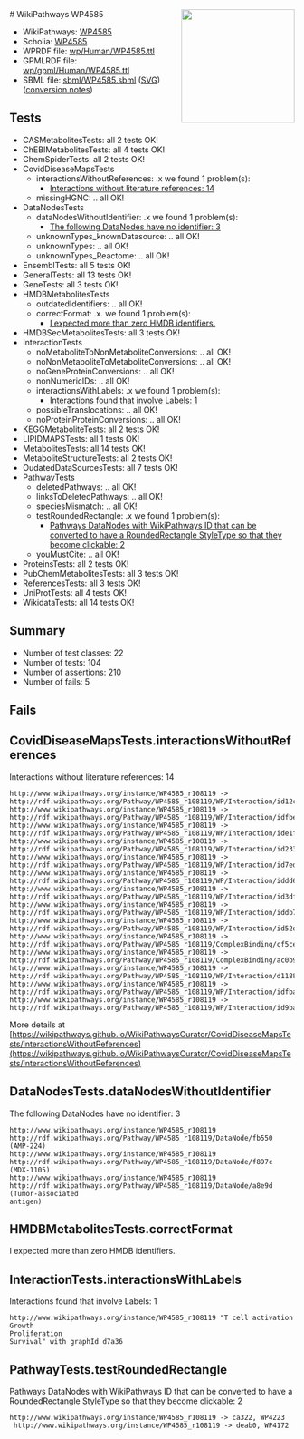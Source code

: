 <img style="float: right; width: 200px" src="../logo.png" />
# WikiPathways WP4585

* WikiPathways: [WP4585](https://identifiers.org/wikipathways:WP4585)
* Scholia: [WP4585](https://scholia.toolforge.org/wikipathways/WP4585)
* WPRDF file: [wp/Human/WP4585.ttl](../wp/Human/WP4585.ttl)
* GPMLRDF file: [wp/gpml/Human/WP4585.ttl](../wp/gpml/Human/WP4585.ttl)
* SBML file: [sbml/WP4585.sbml](../sbml/WP4585.sbml) ([SVG](../sbml/WP4585.svg)) ([conversion notes](../sbml/WP4585.txt))

## Tests
* CASMetabolitesTests: all 2 tests OK!
* ChEBIMetabolitesTests: all 4 tests OK!
* ChemSpiderTests: all 2 tests OK!
* CovidDiseaseMapsTests
    * interactionsWithoutReferences: .x we found 1 problem(s):
        * [Interactions without literature references: 14](#9701cce5)
    * missingHGNC: .. all OK!
* DataNodesTests
    * dataNodesWithoutIdentifier: .x we found 1 problem(s):
        * [The following DataNodes have no identifier: 3](#d2d32fa2)
    * unknownTypes_knownDatasource: .. all OK!
    * unknownTypes: .. all OK!
    * unknownTypes_Reactome: .. all OK!
* EnsemblTests: all 5 tests OK!
* GeneralTests: all 13 tests OK!
* GeneTests: all 3 tests OK!
* HMDBMetabolitesTests
    * outdatedIdentifiers: .. all OK!
    * correctFormat: .x. we found 1 problem(s):
        * [I expected more than zero HMDB identifiers.](#ad154c1e)
* HMDBSecMetabolitesTests: all 3 tests OK!
* InteractionTests
    * noMetaboliteToNonMetaboliteConversions: .. all OK!
    * noNonMetaboliteToMetaboliteConversions: .. all OK!
    * noGeneProteinConversions: .. all OK!
    * nonNumericIDs: .. all OK!
    * interactionsWithLabels: .x we found 1 problem(s):
        * [Interactions found that involve Labels: 1](#630d2678)
    * possibleTranslocations: .. all OK!
    * noProteinProteinConversions: .. all OK!
* KEGGMetaboliteTests: all 2 tests OK!
* LIPIDMAPSTests: all 1 tests OK!
* MetabolitesTests: all 14 tests OK!
* MetaboliteStructureTests: all 2 tests OK!
* OudatedDataSourcesTests: all 7 tests OK!
* PathwayTests
    * deletedPathways: .. all OK!
    * linksToDeletedPathways: .. all OK!
    * speciesMismatch: .. all OK!
    * testRoundedRectangle: .x we found 1 problem(s):
        * [Pathways DataNodes with WikiPathways ID that can be converted to have a RoundedRectangle StyleType so that they become clickable: 2](#9fbad3cc)
    * youMustCite: .. all OK!
* ProteinsTests: all 2 tests OK!
* PubChemMetabolitesTests: all 3 tests OK!
* ReferencesTests: all 3 tests OK!
* UniProtTests: all 4 tests OK!
* WikidataTests: all 14 tests OK!


## Summary

* Number of test classes: 22
* Number of tests: 104
* Number of assertions: 210
* Number of fails: 5

## Fails

<a name="9701cce5" />

## CovidDiseaseMapsTests.interactionsWithoutReferences

Interactions without literature references: 14
```
http://www.wikipathways.org/instance/WP4585_r108119 -> http://rdf.wikipathways.org/Pathway/WP4585_r108119/WP/Interaction/id12ce76b1
http://www.wikipathways.org/instance/WP4585_r108119 -> http://rdf.wikipathways.org/Pathway/WP4585_r108119/WP/Interaction/idfbed420c
http://www.wikipathways.org/instance/WP4585_r108119 -> http://rdf.wikipathways.org/Pathway/WP4585_r108119/WP/Interaction/ide1f72d6e
http://www.wikipathways.org/instance/WP4585_r108119 -> http://rdf.wikipathways.org/Pathway/WP4585_r108119/WP/Interaction/id233b9269
http://www.wikipathways.org/instance/WP4585_r108119 -> http://rdf.wikipathways.org/Pathway/WP4585_r108119/WP/Interaction/id7ed4b1c1
http://www.wikipathways.org/instance/WP4585_r108119 -> http://rdf.wikipathways.org/Pathway/WP4585_r108119/WP/Interaction/iddd6753bb
http://www.wikipathways.org/instance/WP4585_r108119 -> http://rdf.wikipathways.org/Pathway/WP4585_r108119/WP/Interaction/id3dfabd77
http://www.wikipathways.org/instance/WP4585_r108119 -> http://rdf.wikipathways.org/Pathway/WP4585_r108119/WP/Interaction/iddb7061af
http://www.wikipathways.org/instance/WP4585_r108119 -> http://rdf.wikipathways.org/Pathway/WP4585_r108119/WP/Interaction/id52d664a5
http://www.wikipathways.org/instance/WP4585_r108119 -> http://rdf.wikipathways.org/Pathway/WP4585_r108119/ComplexBinding/cf5ce
http://www.wikipathways.org/instance/WP4585_r108119 -> http://rdf.wikipathways.org/Pathway/WP4585_r108119/ComplexBinding/ac0b9
http://www.wikipathways.org/instance/WP4585_r108119 -> http://rdf.wikipathways.org/Pathway/WP4585_r108119/WP/Interaction/d1188
http://www.wikipathways.org/instance/WP4585_r108119 -> http://rdf.wikipathways.org/Pathway/WP4585_r108119/WP/Interaction/idfba37d0
http://www.wikipathways.org/instance/WP4585_r108119 -> http://rdf.wikipathways.org/Pathway/WP4585_r108119/WP/Interaction/id9baa23b1
```

More details at [https://wikipathways.github.io/WikiPathwaysCurator/CovidDiseaseMapsTests/interactionsWithoutReferences](https://wikipathways.github.io/WikiPathwaysCurator/CovidDiseaseMapsTests/interactionsWithoutReferences)

<a name="d2d32fa2" />

## DataNodesTests.dataNodesWithoutIdentifier

The following DataNodes have no identifier: 3
```
http://www.wikipathways.org/instance/WP4585_r108119 http://rdf.wikipathways.org/Pathway/WP4585_r108119/DataNode/fb550 (AMP-224)
http://www.wikipathways.org/instance/WP4585_r108119 http://rdf.wikipathways.org/Pathway/WP4585_r108119/DataNode/f897c (MDX-1105)
http://www.wikipathways.org/instance/WP4585_r108119 http://rdf.wikipathways.org/Pathway/WP4585_r108119/DataNode/a8e9d (Tumor-associated
antigen)
```

<a name="ad154c1e" />

## HMDBMetabolitesTests.correctFormat

I expected more than zero HMDB identifiers.
<a name="630d2678" />

## InteractionTests.interactionsWithLabels

Interactions found that involve Labels: 1
```
http://www.wikipathways.org/instance/WP4585_r108119 "T cell activation
Growth
Proliferation
Survival" with graphId d7a36
```

<a name="9fbad3cc" />

## PathwayTests.testRoundedRectangle

Pathways DataNodes with WikiPathways ID that can be converted to have a RoundedRectangle StyleType so that they become clickable: 2
```
http://www.wikipathways.org/instance/WP4585_r108119 -> ca322, WP4223
 http://www.wikipathways.org/instance/WP4585_r108119 -> deab0, WP4172
 ```

